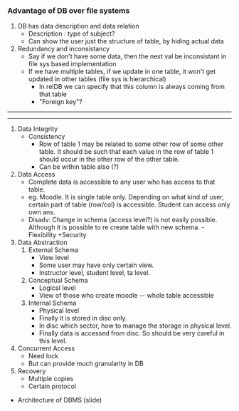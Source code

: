 ### Advantage of DB over file systems
1. DB has data description and data relation
     * Description : type of subject?
     * Can show the user just the structure of table, by hiding actual data
2. Redundancy and inconsistancy
     * Say if we don't have some data, then the next val be inconsistant in file sys based implementation
     * If we have multiple tables, if we update in one table, it won't get updated in other tables (file sys is hierarchical)
       * In relDB we can specify that this column is always coming from that table
       * "Foreign key"?
-------
-------
1. Data Integrity
   * Consistency 
     * Row of table 1 may be related to some other row of some other table. It should be such that each value in the row of table 1 should occur in the other row of the other table.
     * Can be within table also (?)
2. Data Access
   * Complete data is accessible to any user who has access to that table.
   * eg. Moodle. It is single table only. Depending on what kind of user, certain part of table (row/col) is accessible. Student can access only own ans.
   * Disadv: Change in schema (access level?) is not easily possible. Although it is possible to re create table with new schema. -Flexibility +Security
3. Data Abstraction
   1. External Schema
       * View level
       * Some user may have only certain view.
       * Instructor level, student level, ta level.
   2. Conceptual Schema
       * Logical level
       * View of those who create moodle -- whole table accessible
   3. Internal Schema
       * Physical level
       * Finally it is stored in disc only.
       * In disc which sector, how to manage the storage in physical level.
       * Finally data is accessed from disc. So should be very careful in this level.
4. Concurrent Access
    * Need lock
    * But can provide much granularity in DB
5. Recovery
    * Multiple copies
    * Certain protocol
  
* Architecture of DBMS (slide)